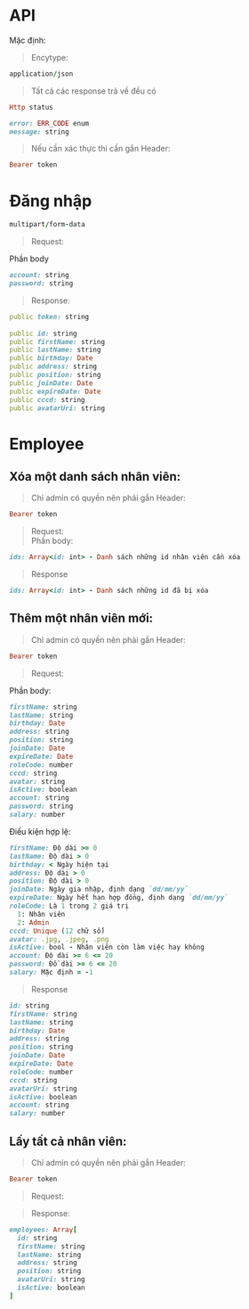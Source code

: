 # API
Mặc định:
> Encytype:<br>
```ruby
application/json
```
> Tất cả các response trả về đều có<br>
```ruby
Http status
```
```ruby
error: ERR_CODE enum
message: string
```

> Nếu cần xác thực thì cần gắn Header:<br>
```ruby
Bearer token
```
# Đăng nhập
```ruby
multipart/form-data
```
> Request:<br>

Phần body
```ruby
account: string
password: string
```
> Response:<br>
```ruby
public token: string
  
public id: string
public firstName: string
public lastName: string
public birthday: Date
public address: string
public position: string
public joinDate: Date
public expireDate: Date
public cccd: string
public avatarUri: string
```
# Employee
## Xóa một danh sách nhân viên:
> Chỉ admin có quyền nên phải gắn Header:<br>
```ruby
Bearer token
```
> Request:<br>
Phần body:<br>
```ruby
ids: Array<id: int> - Danh sách những id nhân viên cần xóa
```
> Response<br>
```ruby
ids: Array<id: int> - Danh sách những id đã bị xóa
```
## Thêm một nhân viên mới:
> Chỉ admin có quyền nên phải gắn Header:<br>
```ruby
Bearer token
```
> Request:<br>

Phần body:<br>
```ruby
firstName: string
lastName: string
birthday: Date
address: string
position: string
joinDate: Date
expireDate: Date
roleCode: number
cccd: string
avatar: string
isActive: boolean
account: string
password: string
salary: number
```
Điều kiện hợp lệ:<br>
```ruby
firstName: Độ dài >= 0
lastName: Độ dài > 0
birthday: < Ngày hiện tại
address: Độ dài > 0
position: Độ dài > 0
joinDate: Ngày gia nhập, định dạng `dd/mm/yy`
expireDate: Ngày hết hạn hợp đồng, định dạng `dd/mm/yy`
roleCode: Là 1 trong 2 giá trị
  1: Nhân viên
  2: Admin
cccd: Unique (12 chữ số)
avatar: .jpg, .jpeg, .png
isActive: bool - Nhân viên còn làm việc hay không
account: Độ dài >= 6 <= 20
password: Đồ dài >= 6 <= 20
salary: Mặc định = -1
```
> Response<br>
```ruby
id: string
firstName: string
lastName: string
birthday: Date
address: string
position: string
joinDate: Date
expireDate: Date
roleCode: number
cccd: string
avatarUri: string
isActive: boolean
account: string
salary: number
```
## Lấy tất cả nhân viên:
> Chỉ admin có quyền nên phải gắn Header:<br>
```ruby
Bearer token
```
> Request:<br>

> Response:<br>
```ruby
employees: Array[
  id: string
  firstName: string
  lastName: string
  address: string
  position: string
  avatarUri: string
  isActive: boolean
]
```